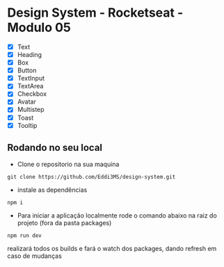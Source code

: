 # Design System - Rocketseat - Modulo 05

- [x] Text
- [x] Heading
- [x] Box
- [x] Button
- [x] TextInput
- [x] TextArea
- [x] Checkbox
- [x] Avatar
- [x] Multistep
- [x] Toast
- [x] Tooltip

## Rodando no seu local

- Clone o repositorio na sua maquina

```
git clone https://github.com/Eddi3MS/design-system.git
```

- instale as dependências

```
npm i
```

- Para iniciar a aplicação localmente rode o comando abaixo na raiz do projeto (fora da pasta packages)

```
npm run dev
```
realizará todos os builds e fará o watch dos packages, dando refresh em caso de mudanças

